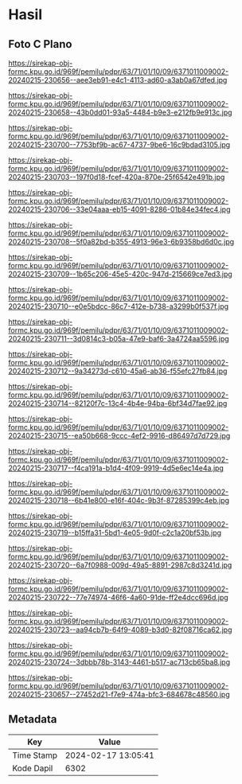 # Hasil

## Foto C Plano

https://sirekap-obj-formc.kpu.go.id/969f/pemilu/pdpr/63/71/01/10/09/6371011009002-20240215-230656--aee3eb91-e4c1-4113-ad60-a3ab0a67dfed.jpg

https://sirekap-obj-formc.kpu.go.id/969f/pemilu/pdpr/63/71/01/10/09/6371011009002-20240215-230658--43b0dd01-93a5-4484-b9e3-e212fb9e913c.jpg

https://sirekap-obj-formc.kpu.go.id/969f/pemilu/pdpr/63/71/01/10/09/6371011009002-20240215-230700--7753bf9b-ac67-4737-9be6-16c9bdad3105.jpg

https://sirekap-obj-formc.kpu.go.id/969f/pemilu/pdpr/63/71/01/10/09/6371011009002-20240215-230703--197f0d18-fcef-420a-870e-25f6542e491b.jpg

https://sirekap-obj-formc.kpu.go.id/969f/pemilu/pdpr/63/71/01/10/09/6371011009002-20240215-230706--33e04aaa-eb15-4091-8286-01b84e34fec4.jpg

https://sirekap-obj-formc.kpu.go.id/969f/pemilu/pdpr/63/71/01/10/09/6371011009002-20240215-230708--5f0a82bd-b355-4913-96e3-6b9358bd6d0c.jpg

https://sirekap-obj-formc.kpu.go.id/969f/pemilu/pdpr/63/71/01/10/09/6371011009002-20240215-230709--1b65c206-45e5-420c-947d-215669ce7ed3.jpg

https://sirekap-obj-formc.kpu.go.id/969f/pemilu/pdpr/63/71/01/10/09/6371011009002-20240215-230710--e0e5bdcc-86c7-412e-b738-a3299b0f537f.jpg

https://sirekap-obj-formc.kpu.go.id/969f/pemilu/pdpr/63/71/01/10/09/6371011009002-20240215-230711--3d0814c3-b05a-47e9-baf6-3a4724aa5596.jpg

https://sirekap-obj-formc.kpu.go.id/969f/pemilu/pdpr/63/71/01/10/09/6371011009002-20240215-230712--9a34273d-c610-45a6-ab36-f55efc27fb84.jpg

https://sirekap-obj-formc.kpu.go.id/969f/pemilu/pdpr/63/71/01/10/09/6371011009002-20240215-230714--82120f7c-13c4-4b4e-94ba-6bf34d7fae92.jpg

https://sirekap-obj-formc.kpu.go.id/969f/pemilu/pdpr/63/71/01/10/09/6371011009002-20240215-230715--ea50b668-9ccc-4ef2-9916-d86497d7d729.jpg

https://sirekap-obj-formc.kpu.go.id/969f/pemilu/pdpr/63/71/01/10/09/6371011009002-20240215-230717--f4ca191a-b1d4-4f09-9919-4d5e6ec14e4a.jpg

https://sirekap-obj-formc.kpu.go.id/969f/pemilu/pdpr/63/71/01/10/09/6371011009002-20240215-230718--6b41e800-e16f-404c-9b3f-87285399c4eb.jpg

https://sirekap-obj-formc.kpu.go.id/969f/pemilu/pdpr/63/71/01/10/09/6371011009002-20240215-230719--b15ffa31-5bd1-4e05-9d0f-c2c1a20bf53b.jpg

https://sirekap-obj-formc.kpu.go.id/969f/pemilu/pdpr/63/71/01/10/09/6371011009002-20240215-230720--6a7f0988-009d-49a5-8891-2987c8d3241d.jpg

https://sirekap-obj-formc.kpu.go.id/969f/pemilu/pdpr/63/71/01/10/09/6371011009002-20240215-230722--77e74974-46f6-4a60-91de-ff2e4dcc696d.jpg

https://sirekap-obj-formc.kpu.go.id/969f/pemilu/pdpr/63/71/01/10/09/6371011009002-20240215-230723--aa94cb7b-64f9-4089-b3d0-82f08716ca62.jpg

https://sirekap-obj-formc.kpu.go.id/969f/pemilu/pdpr/63/71/01/10/09/6371011009002-20240215-230724--3dbbb78b-3143-4461-b517-ac713cb65ba8.jpg

https://sirekap-obj-formc.kpu.go.id/969f/pemilu/pdpr/63/71/01/10/09/6371011009002-20240215-230657--27452d21-f7e9-474a-bfc3-684678c48560.jpg


## Metadata

| Key        | Value               |
| ---------- | ------------------- |
| Time Stamp | 2024-02-17 13:05:41 |
| Kode Dapil | 6302                |



